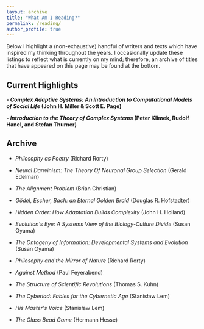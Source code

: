 ```yaml
---
layout: archive
title: "What Am I Reading?"
permalink: /reading/
author_profile: true
---
```


Below I highlight a (non-exhaustive) handful of writers and texts which have inspired my thinking throughout the years. I occasionally update these listings to reflect what is currently on my mind; therefore, an archive of titles that have appeared on this page may be found at the bottom.

## Current Highlights

**- *Complex Adaptive Systems: An Introduction to Computational Models of Social Life* (John H. Miller & Scott E. Page)**

**- *Introduction to the Theory of Complex Systems* (Peter Klimek, Rudolf Hanel, and Stefan Thurner)**

## Archive

- *Philosophy as Poetry* (Richard Rorty)

- *Neural Darwinism: The Theory Of Neuronal Group Selection* (Gerald Edelman)

- *The Alignment Problem* (Brian Christian)

- *Gödel, Escher, Bach: an Eternal Golden Braid* (Douglas R. Hofstadter)

- *Hidden Order: How Adaptation Builds Complexity* (John H. Holland)

- *Evolution's Eye: A Systems View of the Biology-Culture Divide* (Susan Oyama)

- *The Ontogeny of Information: Developmental Systems and Evolution* (Susan Oyama)

- *Philosophy and the Mirror of Nature* (Richard Rorty)

- *Against Method* (Paul Feyerabend)

- *The Structure of Scientific Revolutions* (Thomas S. Kuhn)

- *The Cyberiad: Fables for the Cybernetic Age* (Stanisław Lem)

- *His Master's Voice* (Stanisław Lem)

- *The Glass Bead Game* (Hermann Hesse)
